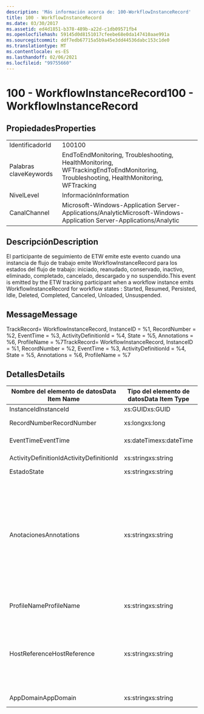 ```yaml
---
description: 'Más información acerca de: 100-WorkflowInstanceRecord'
title: 100 - WorkflowInstanceRecord
ms.date: 03/30/2017
ms.assetid: ed4d1851-b378-489b-a22d-c1db09571fb4
ms.openlocfilehash: 59145d0d8151017cfeebe68e0da147410aae991a
ms.sourcegitcommit: ddf7edb67715a5b9a45e3dd44536dabc153c1de0
ms.translationtype: MT
ms.contentlocale: es-ES
ms.lasthandoff: 02/06/2021
ms.locfileid: "99755660"
---
```

# <a name="100---workflowinstancerecord"></a><span data-ttu-id="3adab-103">100 - WorkflowInstanceRecord</span><span class="sxs-lookup"><span data-stu-id="3adab-103">100 - WorkflowInstanceRecord</span></span>

## <a name="properties"></a><span data-ttu-id="3adab-104">Propiedades</span><span class="sxs-lookup"><span data-stu-id="3adab-104">Properties</span></span>  
  
|||  
|-|-|  
|<span data-ttu-id="3adab-105">Identificador</span><span class="sxs-lookup"><span data-stu-id="3adab-105">Id</span></span>|<span data-ttu-id="3adab-106">100</span><span class="sxs-lookup"><span data-stu-id="3adab-106">100</span></span>|  
|<span data-ttu-id="3adab-107">Palabras clave</span><span class="sxs-lookup"><span data-stu-id="3adab-107">Keywords</span></span>|<span data-ttu-id="3adab-108">EndToEndMonitoring, Troubleshooting, HealthMonitoring, WFTracking</span><span class="sxs-lookup"><span data-stu-id="3adab-108">EndToEndMonitoring, Troubleshooting, HealthMonitoring, WFTracking</span></span>|  
|<span data-ttu-id="3adab-109">Nivel</span><span class="sxs-lookup"><span data-stu-id="3adab-109">Level</span></span>|<span data-ttu-id="3adab-110">Información</span><span class="sxs-lookup"><span data-stu-id="3adab-110">Information</span></span>|  
|<span data-ttu-id="3adab-111">Canal</span><span class="sxs-lookup"><span data-stu-id="3adab-111">Channel</span></span>|<span data-ttu-id="3adab-112">Microsoft-Windows-Application Server-Applications/Analytic</span><span class="sxs-lookup"><span data-stu-id="3adab-112">Microsoft-Windows-Application Server-Applications/Analytic</span></span>|  
  
## <a name="description"></a><span data-ttu-id="3adab-113">Descripción</span><span class="sxs-lookup"><span data-stu-id="3adab-113">Description</span></span>  

 <span data-ttu-id="3adab-114">El participante de seguimiento de ETW emite este evento cuando una instancia de flujo de trabajo emite WorkflowInstanceRecord para los estados del flujo de trabajo: iniciado, reanudado, conservado, inactivo, eliminado, completado, cancelado, descargado y no suspendido.</span><span class="sxs-lookup"><span data-stu-id="3adab-114">This event is emitted by the ETW tracking participant when a workflow instance emits WorkflowInstanceRecord for workflow states : Started, Resumed, Persisted, Idle, Deleted, Completed, Canceled, Unloaded, Unsuspended.</span></span>  
  
## <a name="message"></a><span data-ttu-id="3adab-115">Message</span><span class="sxs-lookup"><span data-stu-id="3adab-115">Message</span></span>  

 <span data-ttu-id="3adab-116">TrackRecord= WorkflowInstanceRecord, InstanceID = %1, RecordNumber = %2, EventTime = %3, ActivityDefinitionId = %4, State = %5, Annotations = %6, ProfileName = %7</span><span class="sxs-lookup"><span data-stu-id="3adab-116">TrackRecord= WorkflowInstanceRecord, InstanceID = %1, RecordNumber = %2, EventTime = %3, ActivityDefinitionId = %4, State = %5, Annotations = %6, ProfileName = %7</span></span>  
  
## <a name="details"></a><span data-ttu-id="3adab-117">Detalles</span><span class="sxs-lookup"><span data-stu-id="3adab-117">Details</span></span>  
  
|<span data-ttu-id="3adab-118">Nombre del elemento de datos</span><span class="sxs-lookup"><span data-stu-id="3adab-118">Data Item Name</span></span>|<span data-ttu-id="3adab-119">Tipo del elemento de datos</span><span class="sxs-lookup"><span data-stu-id="3adab-119">Data Item Type</span></span>|<span data-ttu-id="3adab-120">Descripción</span><span class="sxs-lookup"><span data-stu-id="3adab-120">Description</span></span>|  
|--------------------|--------------------|-----------------|  
|<span data-ttu-id="3adab-121">InstanceId</span><span class="sxs-lookup"><span data-stu-id="3adab-121">InstanceId</span></span>|<span data-ttu-id="3adab-122">xs:GUID</span><span class="sxs-lookup"><span data-stu-id="3adab-122">xs:GUID</span></span>|<span data-ttu-id="3adab-123">El id. de instancia del flujo de trabajo.</span><span class="sxs-lookup"><span data-stu-id="3adab-123">The instance id for the workflow</span></span>|  
|<span data-ttu-id="3adab-124">RecordNumber</span><span class="sxs-lookup"><span data-stu-id="3adab-124">RecordNumber</span></span>|<span data-ttu-id="3adab-125">xs:long</span><span class="sxs-lookup"><span data-stu-id="3adab-125">xs:long</span></span>|<span data-ttu-id="3adab-126">El número de secuencia del registro emitido.</span><span class="sxs-lookup"><span data-stu-id="3adab-126">The sequence number of the emitted record</span></span>|  
|<span data-ttu-id="3adab-127">EventTime</span><span class="sxs-lookup"><span data-stu-id="3adab-127">EventTime</span></span>|<span data-ttu-id="3adab-128">xs:dateTime</span><span class="sxs-lookup"><span data-stu-id="3adab-128">xs:dateTime</span></span>|<span data-ttu-id="3adab-129">La hora en UTC cuando se emitió el evento.</span><span class="sxs-lookup"><span data-stu-id="3adab-129">The time in UTC when the event was emitted</span></span>|  
|<span data-ttu-id="3adab-130">ActivityDefinitionId</span><span class="sxs-lookup"><span data-stu-id="3adab-130">ActivityDefinitionId</span></span>|<span data-ttu-id="3adab-131">xs:string</span><span class="sxs-lookup"><span data-stu-id="3adab-131">xs:string</span></span>|<span data-ttu-id="3adab-132">El nombre de la actividad raíz del flujo de trabajo.</span><span class="sxs-lookup"><span data-stu-id="3adab-132">The name of the root activity in the workflow</span></span>|  
|<span data-ttu-id="3adab-133">Estado</span><span class="sxs-lookup"><span data-stu-id="3adab-133">State</span></span>|<span data-ttu-id="3adab-134">xs:string</span><span class="sxs-lookup"><span data-stu-id="3adab-134">xs:string</span></span>|<span data-ttu-id="3adab-135">El estado actual del flujo de trabajo.</span><span class="sxs-lookup"><span data-stu-id="3adab-135">The current state of the Workflow.</span></span>|  
|<span data-ttu-id="3adab-136">Anotaciones</span><span class="sxs-lookup"><span data-stu-id="3adab-136">Annotations</span></span>|<span data-ttu-id="3adab-137">xs:string</span><span class="sxs-lookup"><span data-stu-id="3adab-137">xs:string</span></span>|<span data-ttu-id="3adab-138">Las anotaciones que se agregaron a este evento.</span><span class="sxs-lookup"><span data-stu-id="3adab-138">The annotations that were added to this event.</span></span>  <span data-ttu-id="3adab-139">Los valores se almacenan en un elemento XML con el formato \<items> \< item  name = "annotationName" type="System.String"> annotationValue \</item> \</items> .</span><span class="sxs-lookup"><span data-stu-id="3adab-139">The values are stored in an xml element in the format \<items>\< item  name = "annotationName" type="System.String">annotationValue\</item>\</items>.</span></span>  <span data-ttu-id="3adab-140">Si no se especifica ninguna anotación, la cadena contendrá \<items/> .</span><span class="sxs-lookup"><span data-stu-id="3adab-140">If no annotations are specified then the string contains \<items/>.</span></span> <span data-ttu-id="3adab-141">El tamaño del evento ETW está limitado por el tamaño de búfer de ETW o la carga útil máxima para un evento ETW.</span><span class="sxs-lookup"><span data-stu-id="3adab-141">The ETW event size is limited by the ETW buffer size or the max payload for an ETW event.</span></span> <span data-ttu-id="3adab-142">Si el tamaño del evento supera los límites de ETW, el evento se trunca quitando las anotaciones y reemplazando el valor de anotación por \<items> ... \</items> .</span><span class="sxs-lookup"><span data-stu-id="3adab-142">If the size of the event exceeds the ETW limits, then the event is truncated by dropping the annotations and replacing the annotation value with \<items>...\</items>.</span></span>|  
|<span data-ttu-id="3adab-143">ProfileName</span><span class="sxs-lookup"><span data-stu-id="3adab-143">ProfileName</span></span>|<span data-ttu-id="3adab-144">xs:string</span><span class="sxs-lookup"><span data-stu-id="3adab-144">xs:string</span></span>|<span data-ttu-id="3adab-145">El nombre o el perfil de seguimiento que dio como resultado que se emitiera este evento.</span><span class="sxs-lookup"><span data-stu-id="3adab-145">The name or the tracking profile that resulted in this event being emitted</span></span>|  
|<span data-ttu-id="3adab-146">HostReference</span><span class="sxs-lookup"><span data-stu-id="3adab-146">HostReference</span></span>|<span data-ttu-id="3adab-147">xs:string</span><span class="sxs-lookup"><span data-stu-id="3adab-147">xs:string</span></span>|<span data-ttu-id="3adab-148">En el caso de los servicios hospedados en web, este campo identifica de manera única el servicio en la jerarquía web.</span><span class="sxs-lookup"><span data-stu-id="3adab-148">For web hosted services, this field uniquely identifies the service in the web hierarchy.</span></span>  <span data-ttu-id="3adab-149">Su formato se define como ' ruta de acceso virtual de la aplicación del nombre del sitio web&#124;ruta de acceso virtual del servicio&#124;ServiceName ' ejemplo: ' sitio web predeterminado/CalculatorApplication&#124;/CalculatorService.svc&#124;CalculatorService '</span><span class="sxs-lookup"><span data-stu-id="3adab-149">Its format is defined as 'Web Site Name Application Virtual Path&#124;Service Virtual Path&#124;ServiceName' Example: 'Default Web Site/CalculatorApplication&#124;/CalculatorService.svc&#124;CalculatorService'</span></span>|  
|<span data-ttu-id="3adab-150">AppDomain</span><span class="sxs-lookup"><span data-stu-id="3adab-150">AppDomain</span></span>|<span data-ttu-id="3adab-151">xs:string</span><span class="sxs-lookup"><span data-stu-id="3adab-151">xs:string</span></span>|<span data-ttu-id="3adab-152">La cadena devuelta por AppDomain.CurrentDomain.FriendlyName.</span><span class="sxs-lookup"><span data-stu-id="3adab-152">The string returned by AppDomain.CurrentDomain.FriendlyName.</span></span>|

